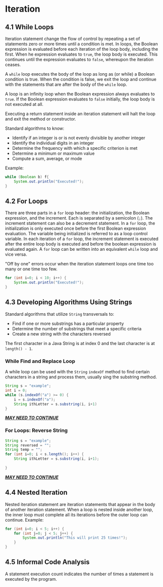 # Iteration

## 4.1 While Loops

Iteration statement change the flow of control by repeating a set of statements zero or more times until a condition is met. In loops, the Boolean expression is evaluated before each iteration of the loop body, including the first. When  he expression evaluates to `true`, the loop body is executed. This continues until the expression evaluates to `false`, whereupon the iteration ceases. 

A `while` loop executes the body of the loop as long as (or while) a Boolean condition is true. When the condition is false, we exit the loop and continue with the statements that are after the body of the `while` loop.  

A loop is an infinity loop when the Boolean expression always evaluates to `true`. If the Boolean expression evaluates to `false` initially, the loop body is not executed at all. 

Executing a return statement inside an iteration statement will halt the loop and exit the method or constructor.

Standard algorithms to know: 

- Identify if an integer is or is not evenly divisible by another integer
- Identify the individual digits in an integer
- Determine the frequency with which a specific criterion is met
- Determine a minimum or maximum value
- Compute a sum, average, or mode

Example:

```java
while (Boolean b) f{
    System.out.println("Executed!");
}
```

## 4.2 For Loops

There are three parts in a `for` loop header: the initialization, the Boolean expression, and the increment. Each is separated by a semicolon (`;`). The increment statement can also be a decrement statement. In a `for` loop, the initialization is only executed once before the first Boolean expression evaluation. The variable being initialized is referred to as a loop control variable. In each iteration of a `for` loop, the increment statement is executed after the entire loop body is executed and before the boolean expression is evaluated again. A `for` loop can be written into an equivalent `while` loop and vice versa. 

"Off by one" errors occur when the iteration statement loops one time too many or one time too few.

```java
for (int i=0; i < 10; i++) {
    System.out.println("Executed!");
}
```

## 4.3 Developing Algorithms Using Strings

Standard algorithms that utilize `String` transversals to:

- Find if one or more substrings has a particular property
- Determine the number of substrings that meet a specific criteria
- Create a new string with the characters reversed

The first character in a Java String is at index 0 and the last character is at `length() - 1`.

### While Find and Replace Loop

A while loop can be used with the `String` `indexOf` method to find certain characters in a string and process them, usually sing the substring method.

```java
String s = "example";
int i = 0;
while (s.indexOf("a") >= 0) {
    i = s.indexOf("a");
    String ithLetter = s.substring(i, i+1)
}
```

*<u>**MAY NEED TO CONTINUE**</u>*

### For Loops: Reverse String

```java
String s = "example";
String reversed = "";
String temp = "";
for (int i=0; i < s.length(); i++) {
    String ithLetter = s.substring(i, i+1);
    
}
```

<u>***MAY NEED TO CONTINUE***</u>

## 4.4 Nested Iteration

Nested iteration statement are iteration statements that appear in the body of another iteration statement. When a loop is nested inside another loop, the inner loop must complete all its iterations before the outer loop can continue. Example:

```java
for (int i=0; i < 5; i++) {
    for (int j=0; j < 5; j++) {
        System.out.println("This will print 25 times!");
    }
}
```

## 4.5 Informal Code Analysis

A statement execution count indicates the number of times a statement is executed by the program. 
